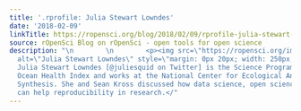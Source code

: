 ```yaml
---
title: '.rprofile: Julia Stewart Lowndes'
date: '2018-02-09'
linkTitle: https://ropensci.org/blog/2018/02/09/rprofile-julia-stewart-lowndes/
source: rOpenSci Blog on rOpenSci - open tools for open science
description: "\n        \n        <p><img src=\"https://ropensci.org/img/blog-images/2018-02-09-julia-stewart-lowndes/lowndes_profile.jpg\"
  alt=\"Julia Stewart Lowndes\" style=\"margin: 0px 20px; width: 250px;\" align=\"left\">\n<em>Dr.
  Julia Stewart Lowndes [@juliesquid on Twitter] is the Science Program Lead for the
  Ocean Health Index and works at the National Center for Ecological Analysis and
  Synthesis. She and Sean Kross discussed how data science, open science, and community
  can help reproducibility in research.</"
---
```


